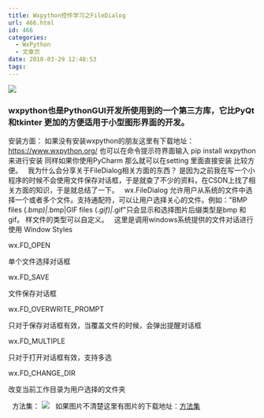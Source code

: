 ```yaml
---
title: Wxpython控件学习之FileDialog
url: 466.html
id: 466
categories:
  - WxPython
  - 文章页
date: 2018-03-29 12:48:53
tags:
---
```


![](http://47.100.4.8/wp-content/uploads/2018/03/d0c8a786c9177f3e3d1cab2870cf3bc79f3d56ee.png)

### wxpython也是PythonGUI开发所使用到的一个第三方库，它比PyQt和tkinter 更加的方便适用于小型图形界面的开发。

安装方面： 如果没有安装wxpython的朋友这里有下载地址：https://www.wxpython.org/ 也可以在命令提示符界面输入 pip install wxpython 来进行安装 同样如果你使用PyCharm 那么就可以在setting 里面直接安装 比较方便。   我为什么会分享关于FileDialog相关方面的东西？ 是因为之前我在写一个小程序的时候不会使用文件保存对话框，于是就查了不少的资料，在CSDN上找了相关方面的知识，于是就总结了一下。   wx.FileDialog 允许用户从系统的文件中选择一个或者多个文件。支持通配符，可以让用户选择关心的文件。例如："BMP files (*.bmp)|*.bmp|GIF files (*.gif)|*.gif"只会显示和选择图片后缀类型是bmp 和gif。 样文件的类型可以自定义。   这里是调用windows系统提供的文件对话进行使用 Window Styles

wx.FD_OPEN

单个文件选择对话框

wx.FD_SAVE

文件保存对话框

wx.FD\_OVERWRITE\_PROMPT

只对于保存对话框有效，当覆盖文件的时候，会弹出提醒对话框

wx.FD_MULTIPLE

只对于打开对话框有效，支持多选

wx.FD\_CHANGE\_DIR

改变当前工作目录为用户选择的文件夹

  方法集： ![](http://47.100.4.8/wp-content/uploads/2018/03/QQ图片20180329124409.png)   如果图片不清楚这里有图片的下载地址：[方法集](http://47.100.4.8/wp-content/uploads/2018/03/方法集.rar)